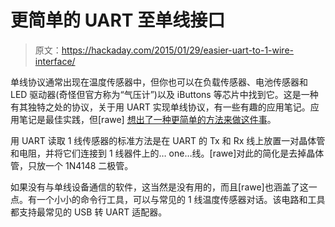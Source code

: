 # 更简单的 UART 至单线接口

> 原文：<https://hackaday.com/2015/01/29/easier-uart-to-1-wire-interface/>

单线协议通常出现在温度传感器中，但你也可以在负载传感器、电池传感器和 LED 驱动器(奇怪但官方称为“气压计”)以及 iButtons 等芯片中找到它。这是一种有其独特之处的协议，关于用 UART 实现单线协议，有一些有趣的应用笔记。应用笔记是最佳实践，但[rawe] [想出了一种更简单的方法来做这件事](https://github.com/dword1511/onewire-over-uart)。

用 UART 读取 1 线传感器的标准方法是在 UART 的 Tx 和 Rx 线上放置一对晶体管和电阻，并将它们连接到 1 线器件上的… one…线。[rawe]对此的简化是去掉晶体管，只放一个 1N4148 二极管。

如果没有与单线设备通信的软件，这当然是没有用的，而且[rawe]也涵盖了这一点。有一个小小的命令行工具，可以与常见的 1 线温度传感器对话。该电路和工具都支持最常见的 USB 转 UART 适配器。